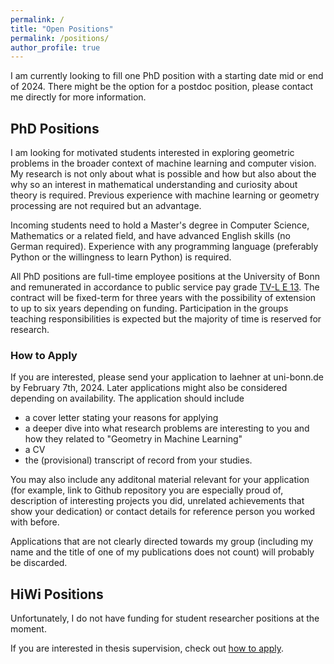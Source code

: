 ```yaml
---
permalink: /
title: "Open Positions"
permalink: /positions/
author_profile: true
---
```



I am currently looking to fill one PhD position with a starting date mid or end of 2024. There might be the option for a postdoc position, please contact me directly for more information.

## PhD Positions

I am looking for motivated students interested in exploring geometric problems in the broader context of machine learning and computer vision. My research is not only about what is possible and how but also about the why so an interest in mathematical understanding and curiosity about theory is required. Previous experience with machine learning or geometry processing are not required but an advantage. 

Incoming students need to hold a Master's degree in Computer Science, Mathematics or a related field, and have advanced English skills (no German required). Experience with any programming language (preferably Python or the willingness to learn Python) is required. 

All PhD positions are full-time employee positions at the University of Bonn and remunerated in accordance to public service pay grade [TV-L E 13](https://oeffentlicher-dienst.info/c/t/rechner/tv-l/west?id=tv-l-2023&matrix=1). The contract will be fixed-term for three years with the possibility of extension to up to six years depending on funding. Participation in the groups teaching responsibilities is expected but the majority of time is reserved for research. 


### How to Apply

If you are interested, please send your application to laehner at uni-bonn.de by February 7th, 2024. Later applications might also be considered depending on availability. 
The application should include 
* a cover letter stating your reasons for applying
* a deeper dive into what research problems are interesting to you and how they related to "Geometry in Machine Learning"
* a CV
* the (provisional) transcript of record from your studies. 

You may also include any additonal material relevant for your application (for example, link to Github repository you are especially proud of, description of interesting projects you did, unrelated achievements that show your dedication) or contact details for reference person you worked with before. 

Applications that are not clearly directed towards my group (including my name and the title of one of my publications does not count) will probably be discarded.


## HiWi Positions

Unfortunately, I do not have funding for student researcher positions at the moment.

If you are interested in thesis supervision, check out [how to apply](https://zorah.github.io/open_projects/). 

